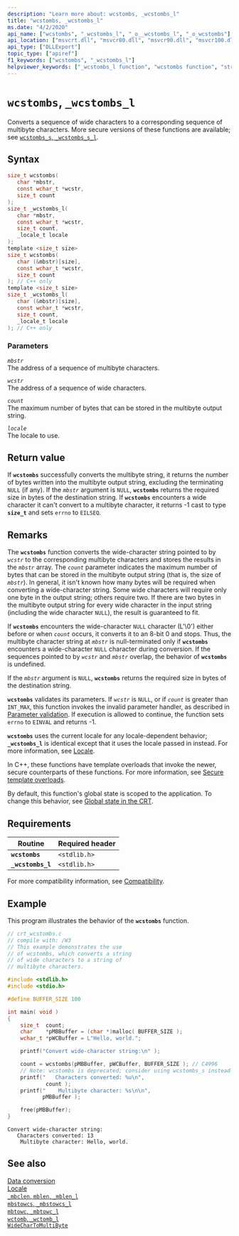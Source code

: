 ```yaml
---
description: "Learn more about: wcstombs, _wcstombs_l"
title: "wcstombs, _wcstombs_l"
ms.date: "4/2/2020"
api_name: ["wcstombs", "_wcstombs_l", "_o__wcstombs_l", "_o_wcstombs"]
api_location: ["msvcrt.dll", "msvcr80.dll", "msvcr90.dll", "msvcr100.dll", "msvcr100_clr0400.dll", "msvcr110.dll", "msvcr110_clr0400.dll", "msvcr120.dll", "msvcr120_clr0400.dll", "ucrtbase.dll", "api-ms-win-crt-convert-l1-1-0.dll", "ntoskrnl.exe", "api-ms-win-crt-private-l1-1-0.dll"]
api_type: ["DLLExport"]
topic_type: ["apiref"]
f1_keywords: ["wcstombs", "_wcstombs_l"]
helpviewer_keywords: ["_wcstombs_l function", "wcstombs function", "string conversion, wide characters", "wide characters, converting", "wcstombs_l function", "characters, converting", "string conversion, multibyte character strings"]
---
```

# `wcstombs`, `_wcstombs_l`

Converts a sequence of wide characters to a corresponding sequence of multibyte characters. More secure versions of these functions are available; see [`wcstombs_s`, `_wcstombs_s_l`](wcstombs-s-wcstombs-s-l.md).

## Syntax

```C
size_t wcstombs(
   char *mbstr,
   const wchar_t *wcstr,
   size_t count
);
size_t _wcstombs_l(
   char *mbstr,
   const wchar_t *wcstr,
   size_t count,
   _locale_t locale
);
template <size_t size>
size_t wcstombs(
   char (&mbstr)[size],
   const wchar_t *wcstr,
   size_t count
); // C++ only
template <size_t size>
size_t _wcstombs_l(
   char (&mbstr)[size],
   const wchar_t *wcstr,
   size_t count,
   _locale_t locale
); // C++ only
```

### Parameters

*`mbstr`*\
The address of a sequence of multibyte characters.

*`wcstr`*\
The address of a sequence of wide characters.

*`count`*\
The maximum number of bytes that can be stored in the multibyte output string.

*`locale`*\
The locale to use.

## Return value

If **`wcstombs`** successfully converts the multibyte string, it returns the number of bytes written into the multibyte output string, excluding the terminating `NULL` (if any). If the *`mbstr`* argument is `NULL`, **`wcstombs`** returns the required size in bytes of the destination string. If **`wcstombs`** encounters a wide character it can't convert to a multibyte character, it returns -1 cast to type **`size_t`** and sets `errno` to `EILSEQ`.

## Remarks

The **`wcstombs`** function converts the wide-character string pointed to by *`wcstr`* to the corresponding multibyte characters and stores the results in the *`mbstr`* array. The *`count`* parameter indicates the maximum number of bytes that can be stored in the multibyte output string (that is, the size of *`mbstr`*). In general, it isn't known how many bytes will be required when converting a wide-character string. Some wide characters will require only one byte in the output string; others require two. If there are two bytes in the multibyte output string for every wide character in the input string (including the wide character `NULL`), the result is guaranteed to fit.

If **`wcstombs`** encounters the wide-character `NULL` character (L'\0') either before or when *`count`* occurs, it converts it to an 8-bit 0 and stops. Thus, the multibyte character string at *`mbstr`* is null-terminated only if **`wcstombs`** encounters a wide-character `NULL` character during conversion. If the sequences pointed to by *`wcstr`* and *`mbstr`* overlap, the behavior of **`wcstombs`** is undefined.

If the *`mbstr`* argument is `NULL`, **`wcstombs`** returns the required size in bytes of the destination string.

**`wcstombs`** validates its parameters. If *`wcstr`* is `NULL`, or if *`count`* is greater than `INT_MAX`, this function invokes the invalid parameter handler, as described in [Parameter validation](../parameter-validation.md). If execution is allowed to continue, the function sets `errno` to `EINVAL` and returns -1.

**`wcstombs`** uses the current locale for any locale-dependent behavior; **`_wcstombs_l`** is identical except that it uses the locale passed in instead. For more information, see [Locale](../locale.md).

In C++, these functions have template overloads that invoke the newer, secure counterparts of these functions. For more information, see [Secure template overloads](../secure-template-overloads.md).

By default, this function's global state is scoped to the application. To change this behavior, see [Global state in the CRT](../global-state.md).

## Requirements

|Routine|Required header|
|-------------|---------------------|
|**`wcstombs`**|`<stdlib.h>`|
|**`_wcstombs_l`**|`<stdlib.h>`|

For more compatibility information, see [Compatibility](../compatibility.md).

## Example

This program illustrates the behavior of the **`wcstombs`** function.

```C
// crt_wcstombs.c
// compile with: /W3
// This example demonstrates the use
// of wcstombs, which converts a string
// of wide characters to a string of
// multibyte characters.

#include <stdlib.h>
#include <stdio.h>

#define BUFFER_SIZE 100

int main( void )
{
    size_t  count;
    char    *pMBBuffer = (char *)malloc( BUFFER_SIZE );
    wchar_t *pWCBuffer = L"Hello, world.";

    printf("Convert wide-character string:\n" );

    count = wcstombs(pMBBuffer, pWCBuffer, BUFFER_SIZE ); // C4996
    // Note: wcstombs is deprecated; consider using wcstombs_s instead
    printf("   Characters converted: %u\n",
            count );
    printf("    Multibyte character: %s\n\n",
           pMBBuffer );

    free(pMBBuffer);
}
```

```Output
Convert wide-character string:
   Characters converted: 13
    Multibyte character: Hello, world.
```

## See also

[Data conversion](../data-conversion.md)\
[Locale](../locale.md)\
[`_mbclen`, `mblen`, `_mblen_l`](mbclen-mblen-mblen-l.md)\
[`mbstowcs`, `_mbstowcs_l`](mbstowcs-mbstowcs-l.md)\
[`mbtowc`, `_mbtowc_l`](mbtowc-mbtowc-l.md)\
[`wctomb`, `_wctomb_l`](wctomb-wctomb-l.md)\
[`WideCharToMultiByte`](/windows/win32/api/stringapiset/nf-stringapiset-widechartomultibyte)
